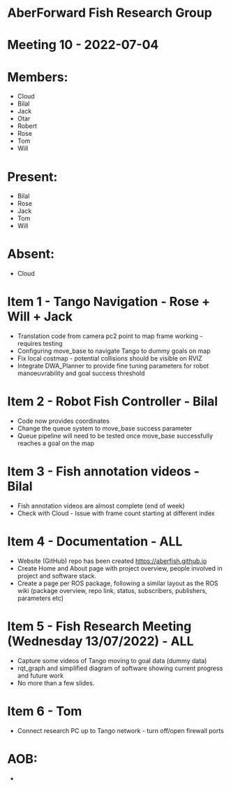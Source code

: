 # AberForward Fish Research Group 

# Meeting 10 - 2022-07-04

# Members:
* Cloud
* Bilal
* Jack
* Otar
* Robert
* Rose
* Tom
* Will

# Present:
* Bilal
* Rose
* Jack
* Tom
* Will

# Absent:
* Cloud

# Item 1 - Tango Navigation - Rose + Will + Jack
* Translation code from camera pc2 point to map frame working - requires testing
* Configuring move_base to navigate Tango to dummy goals on map
* Fix local costmap - potential collisions should be visible on RVIZ
* Integrate DWA_Planner to provide fine tuning parameters for robot manoeuvrability and goal success threshold

# Item 2 - Robot Fish Controller - Bilal
* Code now provides coordinates
* Change the queue system to move_base success parameter
* Queue pipeline will need to be tested once move_base successfully reaches a goal on the map

# Item 3 - Fish annotation videos - Bilal
* Fish annotation videos are almost complete (end of week)
* Check with Cloud - Issue with frame count starting at different index

# Item 4 - Documentation - ALL
* Website (GitHub) repo has been created https://aberfish.github.io
* Create Home and About page with project overview, people involved in project and software stack.
* Create a page per ROS package, following a similar layout as the ROS wiki (package overview, repo link, status, subscribers, publishers, parameters etc)

# Item 5 - Fish Research Meeting (Wednesday 13/07/2022) - ALL
* Capture some videos of Tango moving to goal data (dummy data)
* rqt_graph and simplified diagram of software showing current progress and future work
* No more than a few slides.

# Item 6 - Tom
* Connect research PC up to Tango network - turn off/open firewall ports

# AOB:
* 
